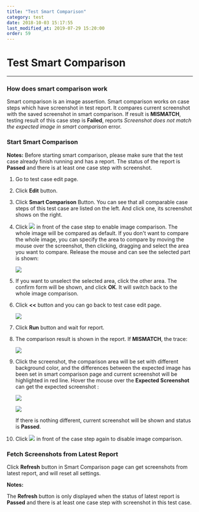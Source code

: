 ```yaml
---
title: "Test Smart Comparison"
category: test
date: 2018-10-03 15:17:55
last_modified_at: 2019-07-29 15:20:00
order: 59
---
```


# Test Smart Comparison
***
### How does smart comparison work

  Smart comparison is an image assertion. Smart comparison works on case steps which have screenshot in test report. It compares current screenshot with the saved screenshot in smart comparison. If result is **MISMATCH**, testing result of this case step is **Failed**, reports *Screenshot does not match the expected image in smart comparison* error. 
    
### Start Smart Comparison

   **Notes:**
  Before starting smart comparison, please make sure that the test case already finish running and has a report. The status of the report is **Passed** and there is at least one case step with screenshot.

  1. Go to test case edit page.
   
  2. Click **Edit** button.
   
  3. Click **Smart Comparison** Button. You can see that all comparable case steps of this test case are listed on the left. And click one, its screenshot shows on the right.
   
  4. Click ![][toggle] in front of the case step to enable image comparison. The whole image will be compared as default. If you don't want to compare the whole image, you can specify the area to compare by moving the mouse over the screenshot, then clicking, dragging and select the area you want to compare. Release the mouse and can see the selected part is shown: 
  
      ![][cropped_image]
    
  5. If you want to unselect the selected area, click the other area. The confirm form will be shown, and click **OK**. It will switch back to the whole image comparison.
  
  6. Click **<<** button and you can go back to test case edit page. 
  
      ![][back_button]
  
  7. Click **Run** button and wait for report.
  
  8. The comparison result is shown in the report. If **MISMATCH**, the trace:
  
  
      ![][trace]
      
  9. Click the screenshot, the comparison area will be set with different background color, and the differences between the expected image has been set in smart comparison page and current screenshot will be highlighted in red line. Hover the mouse over the **Expected Screenshot** can get the expected screenshot :
  
  
      ![][test_result]   
      
      ![][expected_image]
      
      If there is nothing different, current screenshot will be shown and status is **Passed**. 
  
  10. Click ![][toggle_on] in front of the case step again to disable image comparison.
  
### Fetch Screenshots from Latest Report

  Click **Refresh** button in Smart Comparison page can get screenshots from latest report, and will reset all settings. 
  
  **Notes:**
  
  The **Refresh** button is only displayed when the status of latest report is **Passed** and there is at least one case step with screenshot in this test case.

  
[toggle]: ../images/test/test_smart_comparison_toggle.PNG
[cropped_image]: ../images/test/test_smart_comparison_cropped_image.PNG
[back_button]: ../images/test/test_smart_comparison_back_button.PNG
[trace]: ../images/test/test_smart_comparison_trace.png
[test_result]: ../images/test/test_smart_comparison_test_result.png
[expected_image]: ../images/test/test_smart_comparison_expected_image.png
[toggle_on]: ../images/test/test_smart_comparison_toggle_on.PNG

	
    